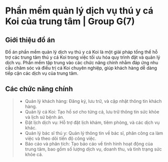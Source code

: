 # Phần mềm quản lý dịch vụ thú y cá Koi của trung tâm | Group G(7)

## Giới thiệu đồ án

Đồ án phần mềm quản lý dịch vụ thú y cá Koi là một giải pháp tổng thể hỗ trợ các trung tâm thú y cá Koi trong việc tối ưu hóa quy trình đặt và quản lý dịch vụ. Phần mềm tập trung vào các chức năng chính nhằm đáp ứng nhu cầu chăm sóc và điều trị cá Koi chuyên nghiệp, giúp khách hàng dễ dàng tiếp cận các dịch vụ của trung tâm.

## Các chức năng chính

> - Quản lý khách hàng: Đăng ký, lưu trữ, và cập nhật thông tin khách hàng.
> - Quản lý cá Koi: Tạo hồ sơ cho từng cá, lưu trữ thông tin sức khỏe và lịch sử bệnh án.
> - Đặt lịch dịch vụ: Hỗ trợ đặt lịch khám, tiêm phòng, và các dịch vụ khác.
> - Quản lý bác sĩ thú y: Quản lý thông tin về bác sĩ, phân công ca làm việc và theo dõi tiến độ công việc.
> - Báo cáo và phân tích: Tạo báo cáo về tình hình hoạt động của trung tâm, bao gồm số lượng dịch vụ, doanh thu, và tình trạng sức khỏe cá.
